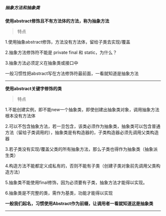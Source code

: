 #####  抽象方法和抽象类 

**使用abstract修饰且不有方法体的方法，称为抽象方法**

>  特点

1.使用抽象abstract修饰，方法没有方法体，留给子类去实现/覆盖

2.抽象方法修饰符不能是 private final 和 static，为什么？

3.抽象方法必须定义在抽象类或接口中

一般习惯性把abstract写在方法修饰符最前面，一看就知道是抽象方法

------

**使用abstract关键字修饰的类**

> 特点

1.不能创建实例，即不能new一个抽象类，即使创建出抽象类对象，调用抽象方法根本没有方法体

2.可以不包含抽象方法，若一旦包含，该类必须作为抽象类，抽象类可以包含普通方法（留给子类调用的），抽象类是有构造器的，子类构造器必须先调用父类构造器

3.若子类没有实现/覆盖父类的所有抽象方法，那么子类也得作为抽象类（抽象派生类）

4.构造方法不能都定义成私有的，否则不能有子类（创建子类对象前先调用父类构造方法）

5.抽象类不能使用final修饰，因为必须要有子类，抽象方法才能得以实现。

6.抽象类是不完整的类，需作为基类，功能才能得以实现

**一般我们起名，习惯使用Abstract作为前缀，让调用者一看就知道这是抽象类**

------



 ```java

 ```

